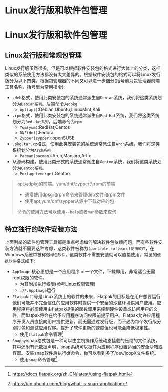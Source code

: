 # Linux发行版和软件包管理

# Linux发行版和软件包管理
## Linux发行版和常规包管理
Linux发行版虽然很多，但是可以根据软件安装包的格式进行大体上的分类，这样类似的系统使用方法都没有太大差异的。根据软件安装包的格式可以将Linux发行版分为以下四类，根据包管理器的不同又可以进一步细分(括号前为包管理器前端工具名称，括号里为常用指令):
* `.deb`格式，使用此类安装包的系统通常派生自`Debian`系统，我们将这类系统划分为`Debian系列`。后端命令为`dpkg`
    * `Apt(apt)`:Debian,Ubuntu,LinuxMint,Kali
* `.rpm`格式，使用此类安装包的系统通常派生自`Red Hat`系统，我们将这类系统划分为`Red Hat系列`。后端命令为`rpm`
    * `Yum(yum)`:RedHat,Centos
    * `DNF(dnf)`:Fedora
    * `Zypper(zypper)`:openSUSE
* `.pkg.tar.xz`格式，使用此类安装包的系统通常派生自`Arch`系统，我们将这类系统划分为`Arch系列`。
    * `Pacman(pacman)`:Arch,Manjaro,Artix
* 从源码构建，使用此类形式的系统通常派生自`Gentoo`系统，我们将这类系统划分为`Gentoo系列`。
    * `Portage(emerge)`:Gentoo
> apt为dpkg的前端。yum/dnf/zypper为rpm的前端
> * 通常使用dpkg和rpm命令来管理deb文件和rpm文件
> * 使用apt,yum/dnf/zypper从源中下载对应的包
> 
> 命令的使用方法可以使用`--help`或者`man`参数来查询
## 特立独行的软件安装方法
上面列举的软件包管理工具都是重点考虑如何解决软件包依赖问题，而有些软件安装方法就不需要这种考虑，这类软件被称为`(portable software)便携软件`，在Windows系统中被称做`绿色软件`，这类软件不需要安装就可以直接使用。常见的`便携软件`格式如下:
* `AppImage`:核心思想是一个应用程序 = 一个文件，下载即用，非常适合无需root权限的软件。
    * 为其附加执行权限(参考Linux权限管理)
    * `./*.AppImage`运行
* `Flatpak`:口号是Linux系统上的软件的未来，Flatpak的目标是在用户想要运行他们可能并不完全信任的应用软件时提供一个安全的沙盒环境供用户使用。应用程序将必须使用由flatpak提供的函数调用来控制硬件设备或访问用户的文件，而flatpak将会在给予应用程序访问权限前提示用户。Flatpak允许应用程序开发人员直接向用户提供更新，而无需通过发行版，而不必为每个发行版分别打包和测试应用程序。提升了软件更新的速度但也可能会降低稳定性。
    * 使用`flatpak`命令管理[^1]
* `Snappy`:snap格式包是一种可以由主机操作系统动态挂载的压缩的文件系统，其中还附有元数据声明，snap系统可以据其为应用程序设置适当的安全沙箱或容器。安装snap软件后执行df命令，你可以看到多了/dev/loopX文件系统。
    * 使用`snap`命令管理[^2]

[^1]:https://docs.flatpak.org/zh_CN/latest/using-flatpak.html
[^2]:https://cn.ubuntu.com/blog/what-is-snap-application

